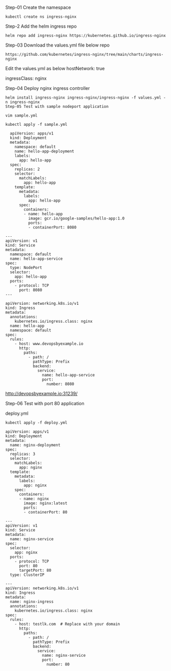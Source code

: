 Step-01 Create the namespace

```
kubectl create ns ingress-nginx
```

Step-2 Add the helm ingress repo

```
helm repo add ingress-nginx https://kubernetes.github.io/ingress-nginx
```

Step-03 Download the values.yml file below repo

```
https://github.com/kubernetes/ingress-nginx/tree/main/charts/ingress-nginx
```

Edit the values.yml as below
hostNetwork: true

ingressClass: nginx

Step-04 Deploy nginx ingress controller

```
helm install ingress-nginx ingress-nginx/ingress-nginx -f values.yml -n ingress-nginx
Step-05 Test with sample nodeport application
```

```
vim sample.yml
```

```
kubectl apply -f sample.yml
```

```---
  apiVersion: apps/v1
  kind: Deployment
  metadata:
    namespace: default
    name: hello-app-deployment
    labels:
      app: hello-app
  spec:
    replicas: 2
    selector:
      matchLabels:
        app: hello-app
    template:
      metadata:
        labels:
          app: hello-app
      spec:
        containers:
        - name: hello-app
          image: gcr.io/google-samples/hello-app:1.0
          ports:
          - containerPort: 8080
```

```
---
apiVersion: v1
kind: Service
metadata:
  namespace: default
  name: hello-app-service
spec:
  type: NodePort
  selector:
    app: hello-app
  ports:
    - protocol: TCP
      port: 8080
---
```

```
apiVersion: networking.k8s.io/v1
kind: Ingress
metadata:
  annotations:
    kubernetes.io/ingress.class: nginx
  name: hello-app
  namespace: default
spec:
  rules:
    - host: www.devopsbyexample.io
      http:
        paths:
          - path: /
            pathType: Prefix
            backend:
              service:
                name: hello-app-service
                port:
                  number: 8080
```

http://devopsbyexample.io:31239/

Step-06 Test with port 80 application

deploy.yml

```
kubectl apply -f deploy.yml
```

```
apiVersion: apps/v1
kind: Deployment
metadata:
  name: nginx-deployment
spec:
  replicas: 3
  selector:
    matchLabels:
      app: nginx
  template:
    metadata:
      labels:
        app: nginx
    spec:
      containers:
      - name: nginx
        image: nginx:latest
        ports:
        - containerPort: 80
```

```
---
apiVersion: v1
kind: Service
metadata:
  name: nginx-service
spec:
  selector:
    app: nginx
  ports:
    - protocol: TCP
      port: 80
      targetPort: 80
  type: ClusterIP
```

```
---
apiVersion: networking.k8s.io/v1
kind: Ingress
metadata:
  name: nginx-ingress
  annotations:
    kubernetes.io/ingress.class: nginx
spec:
  rules:
    - host: testlk.com  # Replace with your domain
      http:
        paths:
          - path: /
            pathType: Prefix
            backend:
              service:
                name: nginx-service
                port:
                  number: 80
```
